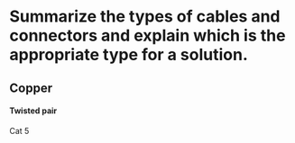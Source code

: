 # Summarize the types of cables and connectors and explain which is the appropriate type for a solution.

## Copper
#### Twisted pair
Cat 5